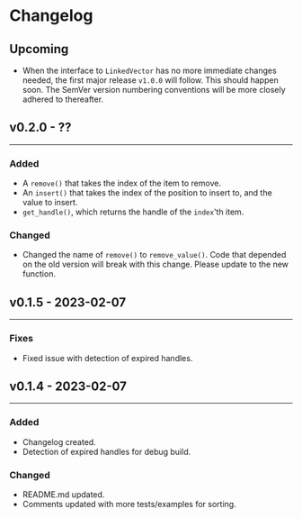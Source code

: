 # Changelog

## Upcoming

- When the interface to `LinkedVector` has no more immediate changes needed,
  the first major release `v1.0.0` will follow. This should happen soon. The
  SemVer version numbering conventions will be more closely adhered to 
  thereafter.

## v0.2.0 - ??
---

### Added

- A `remove()` that takes the index of the item to remove.
- An `insert()` that takes the index of the position to insert to, and the value
  to insert.
- `get_handle()`, which returns the handle of the `index`'th item.

### Changed

- Changed the name of `remove()` to `remove_value()`. Code that depended on
  the old version will break with this change. Please update to the new 
  function.

## v0.1.5 - 2023-02-07
---

### Fixes

- Fixed issue with detection of expired handles.

## v0.1.4 - 2023-02-07
---

### Added

- Changelog created.
- Detection of expired handles for debug build.

### Changed

- README.md updated.
- Comments updated with more tests/examples for sorting.